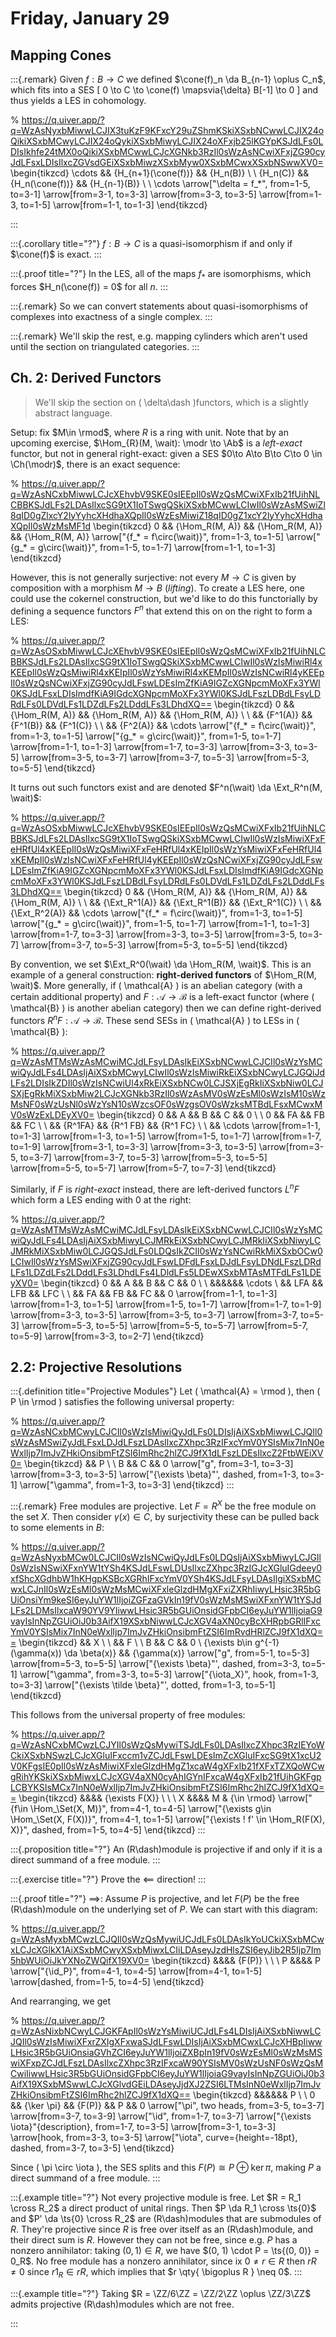 # Friday, January 29

## Mapping Cones

:::{.remark}
Given $f:B\to C$ we defined $\cone(f)_n \da B_{n-1} \oplus C_n$, which fits into a SES
\[
0 \to C \to \cone(f) \mapsvia{\delta} B[-1] \to 0
\]
and thus yields a LES in cohomology.

% https://q.uiver.app/?q=WzAsNyxbMiwwLCJIX3tuKzF9KFxcY29uZShmKSkiXSxbNCwwLCJIX24oQikiXSxbMCwyLCJIX24oQykiXSxbMiwyLCJIX24oXFxjb25lKGYpKSJdLFs0LDIsIkhfe24tMX0oQikiXSxbMCwwLCJcXGNkb3RzIl0sWzAsNCwiXFxjZG90cyJdLFsxLDIsIlxcZGVsdGEiXSxbMiwzXSxbMyw0XSxbMCwxXSxbNSwwXV0=
\begin{tikzcd}
	\cdots && {H_{n+1}(\cone(f))} && {H_n(B)} \\
	\\
	{H_n(C)} && {H_n(\cone(f))} && {H_{n-1}(B)} \\
	\\
	\cdots
	\arrow["\delta = f_*", from=1-5, to=3-1]
	\arrow[from=3-1, to=3-3]
	\arrow[from=3-3, to=3-5]
	\arrow[from=1-3, to=1-5]
	\arrow[from=1-1, to=1-3]
\end{tikzcd}

:::

:::{.corollary title="?"}
$f:B\to C$ is a quasi-isomorphism if and only if $\cone(f)$ is exact.
:::

:::{.proof title="?"}
In the LES, all of the maps $f_*$ are isomorphisms, which forces $H_n(\cone(f)) = 0$ for all $n$.
:::

:::{.remark}
So we can convert statements about quasi-isomorphisms of complexes into exactness of a single complex.
:::

:::{.remark}
We'll skip the rest, e.g. mapping cylinders which aren't used until the section on triangulated categories.
:::

## Ch. 2: Derived Functors

> We'll skip the section on \( \delta\dash \)functors, which is a slightly abstract language.

Setup: fix $M\in \rmod$, where $R$ is a ring with unit.
Note that by an upcoming exercise, $\Hom_{R}(M, \wait): \modr \to \Ab$ is a *left-exact* functor, but not in general right-exact:
given a SES $0\to A\to B\to C\to 0 \in \Ch(\modr)$, there is an exact sequence:

% https://q.uiver.app/?q=WzAsNCxbMiwwLCJcXEhvbV9SKE0sIEEpIl0sWzQsMCwiXFxIb21fUihNLCBBKSJdLFs2LDAsIlxcSG9tX1IoTSwgQSkiXSxbMCwwLCIwIl0sWzAsMSwiZl8qID0gZlxcY2lyYyhcXHdhaXQpIl0sWzEsMiwiZ18qID0gZ1xcY2lyYyhcXHdhaXQpIl0sWzMsMF1d
\begin{tikzcd}
	0 && {\Hom_R(M, A)} && {\Hom_R(M, A)} && {\Hom_R(M, A)}
	\arrow["{f_* = f\circ(\wait)}", from=1-3, to=1-5]
	\arrow["{g_* = g\circ(\wait)}", from=1-5, to=1-7]
	\arrow[from=1-1, to=1-3]
\end{tikzcd}

However, this is not generally surjective: not every $M\to C$ is given by composition with a morphism $M\to B$ (*lifting*).
To create a LES here, one could use the cokernel construction, but we'd like to do this functorially by defining a sequence functors $F^n$ that extend this on on the right to form a LES:

% https://q.uiver.app/?q=WzAsOSxbMiwwLCJcXEhvbV9SKE0sIEEpIl0sWzQsMCwiXFxIb21fUihNLCBBKSJdLFs2LDAsIlxcSG9tX1IoTSwgQSkiXSxbMCwwLCIwIl0sWzIsMiwiRl4xKEEpIl0sWzQsMiwiRl4xKEIpIl0sWzYsMiwiRl4xKEMpIl0sWzIsNCwiRl4yKEEpIl0sWzQsNCwiXFxjZG90cyJdLFswLDEsImZfKiA9IGZcXGNpcmMoXFx3YWl0KSJdLFsxLDIsImdfKiA9IGdcXGNpcmMoXFx3YWl0KSJdLFszLDBdLFsyLDRdLFs0LDVdLFs1LDZdLFs2LDddLFs3LDhdXQ==
\begin{tikzcd}
	0 && {\Hom_R(M, A)} && {\Hom_R(M, A)} && {\Hom_R(M, A)} \\
	\\
	&& {F^1(A)} && {F^1(B)} && {F^1(C)} \\
	\\
	&& {F^2(A)} && \cdots
	\arrow["{f_* = f\circ(\wait)}", from=1-3, to=1-5]
	\arrow["{g_* = g\circ(\wait)}", from=1-5, to=1-7]
	\arrow[from=1-1, to=1-3]
	\arrow[from=1-7, to=3-3]
	\arrow[from=3-3, to=3-5]
	\arrow[from=3-5, to=3-7]
	\arrow[from=3-7, to=5-3]
	\arrow[from=5-3, to=5-5]
\end{tikzcd}

It turns out such functors exist and are denoted $F^n(\wait) \da \Ext_R^n(M, \wait)$:


% https://q.uiver.app/?q=WzAsOSxbMiwwLCJcXEhvbV9SKE0sIEEpIl0sWzQsMCwiXFxIb21fUihNLCBBKSJdLFs2LDAsIlxcSG9tX1IoTSwgQSkiXSxbMCwwLCIwIl0sWzIsMiwiXFxFeHRfUl4xKEEpIl0sWzQsMiwiXFxFeHRfUl4xKEIpIl0sWzYsMiwiXFxFeHRfUl4xKEMpIl0sWzIsNCwiXFxFeHRfUl4yKEEpIl0sWzQsNCwiXFxjZG90cyJdLFswLDEsImZfKiA9IGZcXGNpcmMoXFx3YWl0KSJdLFsxLDIsImdfKiA9IGdcXGNpcmMoXFx3YWl0KSJdLFszLDBdLFsyLDRdLFs0LDVdLFs1LDZdLFs2LDddLFs3LDhdXQ==
\begin{tikzcd}
	0 && {\Hom_R(M, A)} && {\Hom_R(M, A)} && {\Hom_R(M, A)} \\
	\\
	&& {\Ext_R^1(A)} && {\Ext_R^1(B)} && {\Ext_R^1(C)} \\
	\\
	&& {\Ext_R^2(A)} && \cdots
	\arrow["{f_* = f\circ(\wait)}", from=1-3, to=1-5]
	\arrow["{g_* = g\circ(\wait)}", from=1-5, to=1-7]
	\arrow[from=1-1, to=1-3]
	\arrow[from=1-7, to=3-3]
	\arrow[from=3-3, to=3-5]
	\arrow[from=3-5, to=3-7]
	\arrow[from=3-7, to=5-3]
	\arrow[from=5-3, to=5-5]
\end{tikzcd}

By convention, we set $\Ext_R^0(\wait) \da \Hom_R(M, \wait)$.
This is an example of a general construction: **right-derived functors** of $\Hom_R(M, \wait)$.
More generally, if \( \mathcal{A}  \) is an abelian category (with a certain additional property) and $F: \mathcal{A} \to \mathcal{B}$ is a left-exact functor (where \( \mathcal{B}  \) is another abelian category) then we can define right-derived functors $R^n F: \mathcal{A} \to \mathcal{B}$.
These send SESs in \( \mathcal{A}  \) to LESs in \( \mathcal{B}  \):

% https://q.uiver.app/?q=WzAsMTMsWzAsMCwiMCJdLFsyLDAsIkEiXSxbNCwwLCJCIl0sWzYsMCwiQyJdLFs4LDAsIjAiXSxbMCwyLCIwIl0sWzIsMiwiRkEiXSxbNCwyLCJGQiJdLFs2LDIsIkZDIl0sWzIsNCwiUl4xRkEiXSxbNCw0LCJSXjEgRkIiXSxbNiw0LCJSXjEgRkMiXSxbMiw2LCJcXGNkb3RzIl0sWzAsMV0sWzEsMl0sWzIsM10sWzMsNF0sWzUsNl0sWzYsN10sWzcsOF0sWzgsOV0sWzksMTBdLFsxMCwxMV0sWzExLDEyXV0=
\begin{tikzcd}
	0 && A && B && C && 0 \\
	\\
	0 && FA && FB && FC \\
	\\
	&& {R^1FA} && {R^1 FB} && {R^1 FC} \\
	\\
	&& \cdots
	\arrow[from=1-1, to=1-3]
	\arrow[from=1-3, to=1-5]
	\arrow[from=1-5, to=1-7]
	\arrow[from=1-7, to=1-9]
	\arrow[from=3-1, to=3-3]
	\arrow[from=3-3, to=3-5]
	\arrow[from=3-5, to=3-7]
	\arrow[from=3-7, to=5-3]
	\arrow[from=5-3, to=5-5]
	\arrow[from=5-5, to=5-7]
	\arrow[from=5-7, to=7-3]
\end{tikzcd}

Similarly, if $F$ is *right-exact* instead, there are left-derived functors $L^n F$ which form a LES ending with 0 at the right:

% https://q.uiver.app/?q=WzAsMTMsWzAsMCwiMCJdLFsyLDAsIkEiXSxbNCwwLCJCIl0sWzYsMCwiQyJdLFs4LDAsIjAiXSxbMiwyLCJMRkEiXSxbNCwyLCJMRkIiXSxbNiwyLCJMRkMiXSxbMiw0LCJGQSJdLFs0LDQsIkZCIl0sWzYsNCwiRkMiXSxbOCw0LCIwIl0sWzYsMSwiXFxjZG90cyJdLFswLDFdLFsxLDJdLFsyLDNdLFszLDRdLFs1LDZdLFs2LDddLFs3LDhdLFs4LDldLFs5LDEwXSxbMTAsMTFdLFs1LDEyXV0=
\begin{tikzcd}
	0 && A && B && C && 0 \\
  \\
	&&&&&& \cdots \\
	&& LFA && LFB && LFC \\
	\\
	&& FA && FB && FC && 0
	\arrow[from=1-1, to=1-3]
	\arrow[from=1-3, to=1-5]
	\arrow[from=1-5, to=1-7]
	\arrow[from=1-7, to=1-9]
	\arrow[from=3-3, to=3-5]
	\arrow[from=3-5, to=3-7]
	\arrow[from=3-7, to=5-3]
	\arrow[from=5-3, to=5-5]
	\arrow[from=5-5, to=5-7]
	\arrow[from=5-7, to=5-9]
	\arrow[from=3-3, to=2-7]
\end{tikzcd}

## 2.2: Projective Resolutions


:::{.definition title="Projective Modules"}
Let \( \mathcal{A} = \rmod  \), then \( P \in \rmod \) satisfies the following universal property:

% https://q.uiver.app/?q=WzAsNCxbMCwyLCJCIl0sWzIsMiwiQyJdLFs0LDIsIjAiXSxbMiwwLCJQIl0sWzAsMSwiZyJdLFsxLDJdLFszLDAsIlxcZXhpc3RzIFxcYmV0YSIsMix7InN0eWxlIjp7ImJvZHkiOnsibmFtZSI6ImRhc2hlZCJ9fX1dLFszLDEsIlxcZ2FtbWEiXV0=
\begin{tikzcd}
	&& P \\
	\\
	B && C && 0
	\arrow["g", from=3-1, to=3-3]
	\arrow[from=3-3, to=3-5]
	\arrow["{\exists \beta}"', dashed, from=1-3, to=3-1]
	\arrow["\gamma", from=1-3, to=3-3]
\end{tikzcd}
:::


:::{.remark}
Free modules are projective.
Let $F = R^X$ be the free module on the set $X$.
Then consider $\gamma(x)\in C$, by surjectivity these can be pulled back to some elements in $B$:

% https://q.uiver.app/?q=WzAsNyxbMCw0LCJCIl0sWzIsNCwiQyJdLFs0LDQsIjAiXSxbMiwyLCJGIl0sWzIsNSwiXFxnYW1tYSh4KSJdLFswLDUsIlxcZXhpc3RzIGJcXGluIGdeey0xfShcXGdhbW1hKHgpKSBcXGRhIFxcYmV0YSh4KSJdLFsyLDAsIlgiXSxbMCwxLCJnIl0sWzEsMl0sWzMsMCwiXFxleGlzdHMgXFxiZXRhIiwyLHsic3R5bGUiOnsiYm9keSI6eyJuYW1lIjoiZGFzaGVkIn19fV0sWzMsMSwiXFxnYW1tYSJdLFs2LDMsIlxcaW90YV9YIiwwLHsic3R5bGUiOnsidGFpbCI6eyJuYW1lIjoiaG9vayIsInNpZGUiOiJ0b3AifX19XSxbNiwwLCJcXGV4aXN0cyBcXHRpbGRlIFxcYmV0YSIsMix7InN0eWxlIjp7ImJvZHkiOnsibmFtZSI6ImRvdHRlZCJ9fX1dXQ==
\begin{tikzcd}
	&& X \\
	\\
	&& F \\
	\\
	B && C && 0 \\
	{\exists b\in g^{-1}(\gamma(x)) \da \beta(x)} && {\gamma(x)}
	\arrow["g", from=5-1, to=5-3]
	\arrow[from=5-3, to=5-5]
	\arrow["{\exists \beta}"', dashed, from=3-3, to=5-1]
	\arrow["\gamma", from=3-3, to=5-3]
	\arrow["{\iota_X}", hook, from=1-3, to=3-3]
	\arrow["{\exists \tilde \beta}"', dotted, from=1-3, to=5-1]
\end{tikzcd}

This follows from the universal property of free modules:

% https://q.uiver.app/?q=WzAsNCxbMCwzLCJYIl0sWzQsMywiTSJdLFs0LDAsIlxcZXhpc3RzIEYoWCkiXSxbNSwzLCJcXGluIFxccm1vZCJdLFswLDEsImZcXGluIFxcSG9tX1xcU2V0KFgsIE0pIl0sWzAsMiwiXFxleGlzdHMgZ1xcaW4gXFxIb21fXFxTZXQoWCwgRihYKSkiXSxbMiwxLCJcXGV4aXN0cyAhIGYnIFxcaW4gXFxIb21fUihGKFgpLCBYKSIsMCx7InN0eWxlIjp7ImJvZHkiOnsibmFtZSI6ImRhc2hlZCJ9fX1dXQ==
\begin{tikzcd}
	&&&& {\exists F(X)} \\
	\\
	\\
	X &&&& M & {\in \rmod}
	\arrow["{f\in \Hom_\Set(X, M)}", from=4-1, to=4-5]
	\arrow["{\exists g\in \Hom_\Set(X, F(X))}", from=4-1, to=1-5]
	\arrow["{\exists ! f' \in \Hom_R(F(X), X)}", dashed, from=1-5, to=4-5]
\end{tikzcd}
:::

:::{.proposition title="?"}
An \(R\dash\)module is projective if and only if it is a direct summand of a free module.
:::

:::{.exercise title="?"}
Prove the $\impliedby$ direction!
:::

:::{.proof title="?"}
$\implies$: Assume $P$ is projective, and let $F(P)$ be the free \(R\dash\)module on the underlying set of $P$.
We can start with this diagram:

% https://q.uiver.app/?q=WzAsMyxbMCwzLCJQIl0sWzQsMywiUCJdLFs0LDAsIkYoUCkiXSxbMCwxLCJcXGlkX1AiXSxbMCwyXSxbMiwxLCIiLDAseyJzdHlsZSI6eyJib2R5Ijp7Im5hbWUiOiJkYXNoZWQifX19XV0=
\begin{tikzcd}
	&&&& {F(P)} \\
	\\
	\\
	P &&&& P
	\arrow["{\id_P}", from=4-1, to=4-5]
	\arrow[from=4-1, to=1-5]
	\arrow[dashed, from=1-5, to=4-5]
\end{tikzcd}

And rearranging, we get 

% https://q.uiver.app/?q=WzAsNixbNCwyLCJGKFApIl0sWzYsMiwiUCJdLFs4LDIsIjAiXSxbNiwwLCJQIl0sWzIsMiwiXFxrZXIgXFxwaSJdLFswLDIsIjAiXSxbMCwxLCJcXHBpIiwwLHsic3R5bGUiOnsiaGVhZCI6eyJuYW1lIjoiZXBpIn19fV0sWzEsMl0sWzMsMSwiXFxpZCJdLFszLDAsIlxcZXhpc3RzIFxcaW90YSIsMV0sWzUsNF0sWzQsMCwiIiwwLHsic3R5bGUiOnsidGFpbCI6eyJuYW1lIjoiaG9vayIsInNpZGUiOiJ0b3AifX19XSxbMSwwLCJcXGlvdGEiLDAseyJjdXJ2ZSI6LTMsInN0eWxlIjp7ImJvZHkiOnsibmFtZSI6ImRhc2hlZCJ9fX1dXQ==
\begin{tikzcd}
	&&&&&& P \\
	\\
	0 && {\ker \pi} && {F(P)} && P && 0
	\arrow["\pi", two heads, from=3-5, to=3-7]
	\arrow[from=3-7, to=3-9]
	\arrow["\id", from=1-7, to=3-7]
	\arrow["{\exists \iota}"{description}, from=1-7, to=3-5]
	\arrow[from=3-1, to=3-3]
	\arrow[hook, from=3-3, to=3-5]
	\arrow["\iota", curve={height=-18pt}, dashed, from=3-7, to=3-5]
\end{tikzcd}

Since \( \pi \circ \iota \), the SES splits and this $F(P) \cong P \oplus \ker \pi$, making $P$ a direct summand of a free module.
:::

:::{.example title="?"}
Not every projective module is free.
Let $R = R_1 \cross R_2$ a direct product of unital rings.
Then $P \da R_1 \cross \ts{0}$ and $P' \da \ts{0} \cross R_2$ are \(R\dash\)modules that are submodules of $R$.
They're projective since $R$ is free over itself as an \(R\dash\)module, and their direct sum is $R$.
However they can not be free, since e.g. $P$ has a nonzero annihilator: taking $(0, 1)\in R$, we have $(0, 1) \cdot P = \ts{(0, 0)} = 0_R$.
No free module has a nonzero annihilator, since ix $0\neq r\in R$ then $rR \neq 0$ since $r 1_R\in r R$, which implies that $r \qty{ \bigoplus R } \neq 0$.
:::


:::{.example title="?"}
Taking $R = \ZZ/6\ZZ = \ZZ/2\ZZ \oplus \ZZ/3\ZZ$ admits projective \(R\dash\)modules which are not free.

:::





